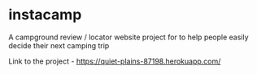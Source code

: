 # instacamp
A campground review / locator website project for to help people easily decide their next camping trip


Link to the project - https://quiet-plains-87198.herokuapp.com/
